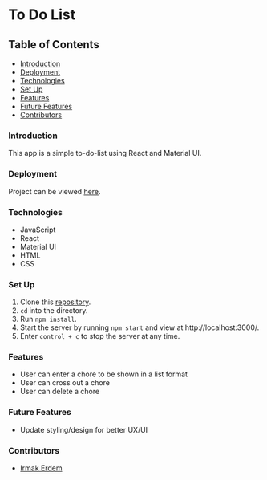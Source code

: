 # To Do List

## Table of Contents
- [Introduction](#introduction)
- [Deployment](#deployment)
- [Technologies](#technologies)
- [Set Up](#set-up)
- [Features](#features)
- [Future Features](#future-features)
- [Contributors](#contributors)

### Introduction

This app is a simple to-do-list using React and Material UI.

### Deployment
Project can be viewed [here](https://todo-list-swart-pi.vercel.app/).

### Technologies
- JavaScript
- React
- Material UI
- HTML
- CSS

### Set Up
1. Clone this [repository](https://github.com/irmakerdem/todo-list).
2. `cd` into the directory.
3. Run `npm install`.
4. Start the server by running `npm start` and view at http://localhost:3000/.
5. Enter `control + c` to stop the server at any time.

### Features
- User can enter a chore to be shown in a list format
- User can cross out a chore
- User can delete a chore

### Future Features
- Update styling/design for better UX/UI

### Contributors
- [Irmak Erdem](https://www.linkedin.com/in/irmakerdem/)

